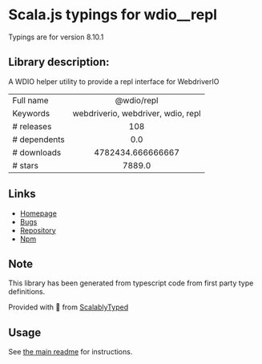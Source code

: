 
# Scala.js typings for wdio__repl

Typings are for version 8.10.1

## Library description:
A WDIO helper utility to provide a repl interface for WebdriverIO

|                    |                 |
| ------------------ | :-------------: |
| Full name          | @wdio/repl |
| Keywords           | webdriverio, webdriver, wdio, repl |
| # releases         | 108 |
| # dependents       | 0.0 |
| # downloads        | 4782434.666666667 |
| # stars            | 7889.0 |

## Links
- [Homepage](https://github.com/webdriverio/webdriverio/tree/main/packages/wdio-repl)
- [Bugs](https://github.com/webdriverio/webdriverio/issues)
- [Repository](https://github.com/webdriverio/webdriverio)
- [Npm](https://www.npmjs.com/package/%40wdio%2Frepl)
    


## Note
This library has been generated from typescript code from first party type definitions.

Provided with :purple_heart: from [ScalablyTyped](https://github.com/oyvindberg/ScalablyTyped)

## Usage
See [the main readme](../../readme.md) for instructions.


